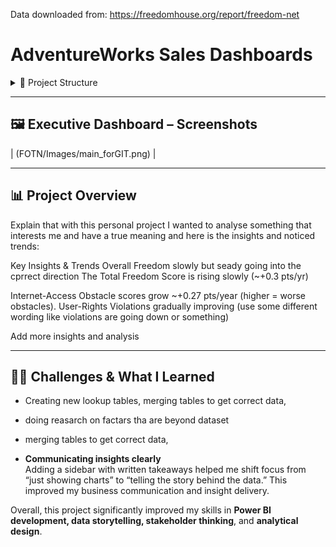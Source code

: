 Data downloaded from: https://freedomhouse.org/report/freedom-net

# AdventureWorks Sales Dashboards

<details>
<summary>📂 Project Structure</summary>

- **data/**  
  Data in CSV format 
- **FreedomOfTheNetAnalysis.pbix**  
  The Power BI Desktop file containing all visuals, measures, and data model.  
- **Images/**  
  Image assets used in the dashboard and README.  
- **FreedomOfTheNet.pdf**  
  A printable guide with screenshots of each report page.  

</details>

---

## 🖼 Executive Dashboard – Screenshots

| (FOTN/Images/main_forGIT.png) |

---

## 📊 Project Overview

Explain that with this personal project I wanted to analyse something that interests me and have a true meaning and here is the insights and noticed trends:

Key Insights & Trends
Overall Freedom slowly but seady going into the cprrect direction The Total Freedom Score is rising slowly (~+0.3 pts/yr)

Internet-Access Obstacle scores grow ~+0.27 pts/year (higher = worse obstacles).
User-Rights Violations gradually improving (use some different wording like violations are going down or something)

Add more insights and analysis

---

## 🧗‍♂️ Challenges & What I Learned

- Creating new lookup tables, merging tables to get correct data,

-  doing reasarch on factars tha are beyond dataset

- merging tables to get correct data,

- **Communicating insights clearly**  
  Adding a sidebar with written takeaways helped me shift focus from “just showing charts” to “telling the story behind the data.” This improved my business communication and insight delivery.

Overall, this project significantly improved my skills in **Power BI development, data storytelling, stakeholder thinking**, and **analytical design**.


